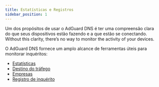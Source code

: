 ```yaml
---
title: Estatísticas e Registros
sidebar_position: 1
---
```


Um dos propósitos de usar o AdGuard DNS é ter uma compreensão clara do que seus dispositivos estão fazendo e a que estão se conectando. Without this clarity, there’s no way to monitor the activity of your devices.

O AdGuard DNS fornece um amplo alcance de ferramentas úteis para monitorar inquéritos:

- [Estatísticas](/private-dns/statistics-and-log/statistics.md)
- [Destino do tráfego](/private-dns/statistics-and-log/traffic-destination.md)
- [Empresas](/private-dns/statistics-and-log/companies.md)
- [Registro de inquérito](/private-dns/statistics-and-log/query-log.md)

